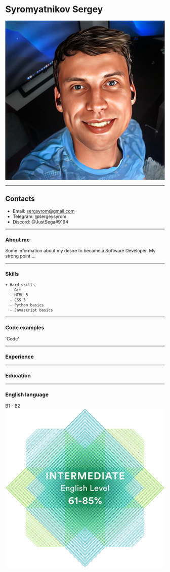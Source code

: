 # Syromyatnikov Sergey
![myPhoto](img/photo.jpg)
**********

## Contacts
* Email: sergsyrom@gmail.com
* Telegram: @sergeysyrom
* Discord: @JustSega#9194

**********
### About me
Some information about my desire to became a Software Developer.
My strong point....

**********
### Skills

    + Hard skills
      - Git
      - HTML 5
      - CSS 3
      - Python basics
      - Javascript basics
      
**********
### Code examples

'Code'

**********
### Experience

**********
### Education

**********
### English language
B1 - B2
![English_score](img/score.png)